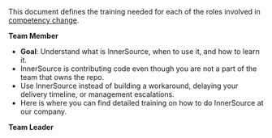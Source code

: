 This document defines the training needed for each of the roles involved in [competency change].

**Team Member**

* **Goal**: Understand what is InnerSource, when to use it, and how to learn it.
* InnerSource is contributing code even though you are not a part of the team that owns the repo.
* Use InnerSource instead of building a workaround, delaying your delivery timeline, or management escalations.
* Here is where you can find detailed training on how to do InnerSource at our company.

**Team Leader**


[competency change]: ./competency-change.md

